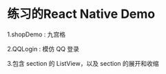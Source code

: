 # 练习的React Native Demo


1.shopDemo : 九宫格

2.QQLogin  : 模仿 QQ 登录

3.包含 section 的 ListView，以及 section 的展开和收缩
